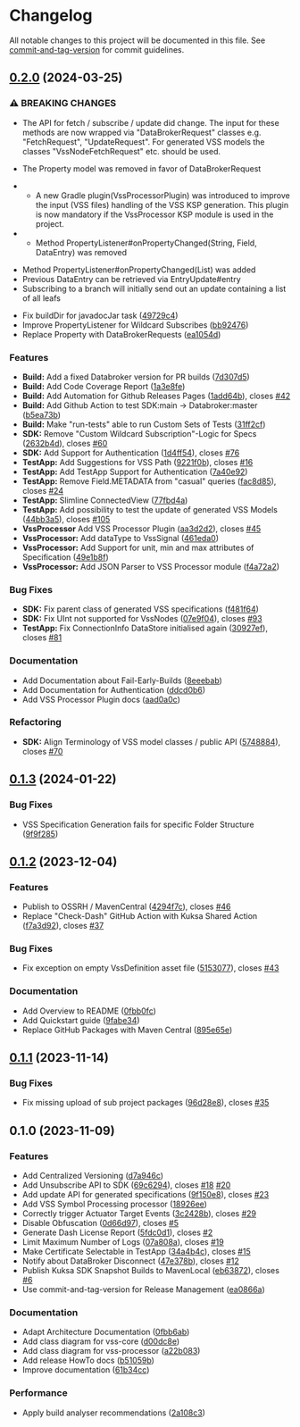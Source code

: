# Changelog

All notable changes to this project will be documented in this file. See [commit-and-tag-version](https://github.com/absolute-version/commit-and-tag-version) for commit guidelines.

## [0.2.0](https://github.com/eclipse-kuksa/kuksa-android-sdk/compare/release/release/v0.1.3...release/v0.2.0) (2024-03-25)


### ⚠ BREAKING CHANGES

* The API for fetch / subscribe / update did change.
The input for these methods are now wrapped via "DataBrokerRequest"
classes e.g. "FetchRequest", "UpdateRequest". For generated VSS models
the classes "VssNodeFetchRequest" etc. should be used.

- The Property model was removed in favor of DataBrokerRequest
* - A new Gradle plugin(VssProcessorPlugin) was introduced to improve
the input (VSS files) handling of the VSS KSP generation. This plugin
is now mandatory if the VssProcessor KSP module is used in the
project.
* - Method PropertyListener#onPropertyChanged(String, Field, DataEntry) was removed
- Method PropertyListener#onPropertyChanged(List<EntryUpdate>) was added
- Previous DataEntry can be retrieved via EntryUpdate#entry
- Subscribing to a branch will initially send out an update containing a list of all leafs

* Fix buildDir for javadocJar task ([49729c4](https://github.com/eclipse-kuksa/kuksa-android-sdk/commit/49729c40790ce324cb6756e43e10d6a2a9d4fa53))
* Improve PropertyListener for Wildcard Subscribes ([bb92476](https://github.com/eclipse-kuksa/kuksa-android-sdk/commit/bb9247692ee021c439f076cb80fd955f66ce9a8e))
* Replace Property with DataBrokerRequests ([ea1054d](https://github.com/eclipse-kuksa/kuksa-android-sdk/commit/ea1054d406e83af45abad28bcc4539e8abe060a6))


### Features

* **Build:** Add a fixed Databroker version for PR builds ([7d307d5](https://github.com/eclipse-kuksa/kuksa-android-sdk/commit/7d307d5d5dcb94c71467fb26a102a8d939412bf8))
* **Build:** Add Code Coverage Report ([1a3e8fe](https://github.com/eclipse-kuksa/kuksa-android-sdk/commit/1a3e8fe2d1fefcf0cc845252b1d041ae62e5e38f))
* **Build:** Add Automation for Github Releases Pages ([1add64b](https://github.com/eclipse-kuksa/kuksa-android-sdk/commit/1add64b669b2b562b0a5c0ac6280c455f52a1ad9)), closes [#42](https://github.com/eclipse-kuksa/kuksa-android-sdk/issues/42)
* **Build:** Add Github Action to test SDK:main -> Databroker:master ([b5ea73b](https://github.com/eclipse-kuksa/kuksa-android-sdk/commit/b5ea73b1c6bb7342e315de3d047d8cb3e66145ed))
* **Build:** Make "run-tests" able to run Custom Sets of Tests ([31ff2cf](https://github.com/eclipse-kuksa/kuksa-android-sdk/commit/31ff2cfc5fd5974c3bdcce28bbb29060f809dcce))
* **SDK:** Remove "Custom Wildcard Subscription"-Logic for Specs ([2632b4d](https://github.com/eclipse-kuksa/kuksa-android-sdk/commit/2632b4d8a13e2a9ab8a009e1f033164dede0a9ff)), closes [#60](https://github.com/eclipse-kuksa/kuksa-android-sdk/issues/60)
* **SDK:** Add Support for Authentication ([1d4ff54](https://github.com/eclipse-kuksa/kuksa-android-sdk/commit/1d4ff54278e6d4ede864480b389cec1c17db1766)), closes [#76](https://github.com/eclipse-kuksa/kuksa-android-sdk/issues/76)
* **TestApp:** Add Suggestions for VSS Path ([9221f0b](https://github.com/eclipse-kuksa/kuksa-android-sdk/commit/9221f0b5def9ff67eb92a87a54eb0bd23e380e91)), closes [#16](https://github.com/eclipse-kuksa/kuksa-android-sdk/issues/16)
* **TestApp:** Add TestApp Support for Authentication ([7a40e92](https://github.com/eclipse-kuksa/kuksa-android-sdk/commit/7a40e924a9d66b0621e4e312418ac4233c7e538a))
* **TestApp:** Remove Field.METADATA from "casual" queries ([fac8d85](https://github.com/eclipse-kuksa/kuksa-android-sdk/commit/fac8d85a8e935e41063abcd0bd98787586d99929)), closes [#24](https://github.com/eclipse-kuksa/kuksa-android-sdk/issues/24)
* **TestApp:** Slimline ConnectedView ([77fbd4a](https://github.com/eclipse-kuksa/kuksa-android-sdk/commit/77fbd4a4af7f7fe213b4900e4513100993f3923f))
* **TestApp:** Add possibility to test the update of generated VSS Models ([44bb3a5](https://github.com/eclipse-kuksa/kuksa-android-sdk/commit/44bb3a5cad9dd7e6fabeb96b424acb0d739f29a9)), closes [#105](https://github.com/eclipse-kuksa/kuksa-android-sdk/issues/105)
* **VssProcessor** Add VSS Processor Plugin ([aa3d2d2](https://github.com/eclipse-kuksa/kuksa-android-sdk/commit/aa3d2d2b73759461ef4118454264fe4c95946e07)), closes [#45](https://github.com/eclipse-kuksa/kuksa-android-sdk/issues/45)
* **VssProcessor:** Add dataType to VssSignal ([461eda0](https://github.com/eclipse-kuksa/kuksa-android-sdk/commit/461eda0f7d4ee066e4bcf52be9551e522d25aff3))
* **VssProcessor:** Add Support for unit, min and max attributes of Specification ([49e1b8f](https://github.com/eclipse-kuksa/kuksa-android-sdk/commit/49e1b8fdb042d24ec19cf1a00b1a89188e8dd7d9))
* **VssProcessor:** Add JSON Parser to VSS Processor module ([f4a72a2](https://github.com/eclipse-kuksa/kuksa-android-sdk/commit/f4a72a2101c265534f6fc0312ab877579108ebe7))


### Bug Fixes

* **SDK:** Fix parent class of generated VSS specifications ([f481f64](https://github.com/eclipse-kuksa/kuksa-android-sdk/commit/f481f6459ef3655e3541096b22228680bd726767))
* **SDK:** Fix UInt not supported for VssNodes ([07e9f04](https://github.com/eclipse-kuksa/kuksa-android-sdk/commit/07e9f0482e15b402936482116a8d71a25ee536bf)), closes [#93](https://github.com/eclipse-kuksa/kuksa-android-sdk/issues/93)
* **TestApp:** Fix ConnectionInfo DataStore initialised again ([30927ef](https://github.com/eclipse-kuksa/kuksa-android-sdk/commit/30927ef0dd29d1fd8b4dd20b82faefd902ba667f)), closes [#81](https://github.com/eclipse-kuksa/kuksa-android-sdk/issues/81)


### Documentation

* Add Documentation about Fail-Early-Builds ([8eeebab](https://github.com/eclipse-kuksa/kuksa-android-sdk/commit/8eeebab0eb3a770825631d19577fc42a48118479))
* Add Documentation for Authentication ([ddcd0b6](https://github.com/eclipse-kuksa/kuksa-android-sdk/commit/ddcd0b67ec0e90c48a64168a8863a473f7cc27f8))
* Add VSS Processor Plugin docs ([aad0a0c](https://github.com/eclipse-kuksa/kuksa-android-sdk/commit/aad0a0cf29b0854c90577939eda51fd95adea3a7))


### Refactoring

* **SDK:** Align Terminology of VSS model classes / public API ([5748884](https://github.com/eclipse-kuksa/kuksa-android-sdk/commit/57488844ddfbd33ea93d58521252598716cde511)), closes [#70](https://github.com/eclipse-kuksa/kuksa-android-sdk/issues/70)

## [0.1.3](https://github.com/eclipse-kuksa/kuksa-android-sdk/compare/release/release/v0.1.2...release/v0.1.3) (2024-01-22)


### Bug Fixes

* VSS Specification Generation fails for specific Folder Structure ([9f9f285](https://github.com/eclipse-kuksa/kuksa-android-sdk/commit/9f9f28561dafe2e32fce5fb8be72d5882e04b035))

## [0.1.2](https://github.com/eclipse-kuksa/kuksa-android-sdk/compare/release/release/v0.1.1...release/v0.1.2) (2023-12-04)


### Features

* Publish to OSSRH / MavenCentral ([4294f7c](https://github.com/eclipse-kuksa/kuksa-android-sdk/commit/4294f7cf1754695489b7360fbc610bc1da4caeea)), closes [#46](https://github.com/eclipse-kuksa/kuksa-android-sdk/issues/46)
* Replace "Check-Dash" GitHub Action with Kuksa Shared Action ([f7a3d92](https://github.com/eclipse-kuksa/kuksa-android-sdk/commit/f7a3d926240cfabe392eec33d6266873079e4337)), closes [#37](https://github.com/eclipse-kuksa/kuksa-android-sdk/issues/37)


### Bug Fixes

* Fix exception on empty VssDefinition asset file ([5153077](https://github.com/eclipse-kuksa/kuksa-android-sdk/commit/5153077d7331fd9f808cf4fa69cf5b74e8508833)), closes [#43](https://github.com/eclipse-kuksa/kuksa-android-sdk/issues/43)


### Documentation

* Add Overview to README ([0fbb0fc](https://github.com/eclipse-kuksa/kuksa-android-sdk/commit/0fbb0fc52afa895f9ecb651e18591408b7c1a631))
* Add Quickstart guide ([9fabe34](https://github.com/eclipse-kuksa/kuksa-android-sdk/commit/9fabe3420db149b0c35823086734ba020d5c122c))
* Replace GitHub Packages with Maven Central ([895e65e](https://github.com/eclipse-kuksa/kuksa-android-sdk/commit/895e65ed901ebe9ca36952af64c1a19c7bc62ce8))

## [0.1.1](https://github.com/eclipse-kuksa/kuksa-android-sdk/compare/release/v0.1.0...release/v0.1.1) (2023-11-14)


### Bug Fixes

* Fix missing upload of sub project packages ([96d28e8](https://github.com/eclipse-kuksa/kuksa-android-sdk/commit/96d28e896233ec957a04919c61b86afa44a7c865)), closes [#35](https://github.com/eclipse-kuksa/kuksa-android-sdk/issues/35)

## 0.1.0 (2023-11-09)


### Features

* Add Centralized Versioning ([d7a946c](https://github.com/eclipse-kuksa/kuksa-android-sdk/commit/d7a946ccaaef9898e3d02a9b3f879e897ac1df0f))
* Add Unsubscribe API to SDK ([69c6294](https://github.com/eclipse-kuksa/kuksa-android-sdk/commit/69c62943780046316e4c04b91a063cef63679d0d)), closes [#18](https://github.com/eclipse-kuksa/kuksa-android-sdk/issues/18) [#20](https://github.com/eclipse-kuksa/kuksa-android-sdk/issues/20)
* Add update API for generated specifications ([9f150e8](https://github.com/eclipse-kuksa/kuksa-android-sdk/commit/9f150e801929c8836290c6db9dd76bee37d12340)), closes [#23](https://github.com/eclipse-kuksa/kuksa-android-sdk/issues/23)
* Add VSS Symbol Processing processor ([18926ee](https://github.com/eclipse-kuksa/kuksa-android-sdk/commit/18926ee0cb15f534855e9dd646c1a30e2542719c))
* Correctly trigger Actuator Target Events ([3c2428b](https://github.com/eclipse-kuksa/kuksa-android-sdk/commit/3c2428b0efa73d75aee00b4632011b6f7caf7de3)), closes [#29](https://github.com/eclipse-kuksa/kuksa-android-sdk/issues/29)
* Disable Obfuscation ([0d66d97](https://github.com/eclipse-kuksa/kuksa-android-sdk/commit/0d66d97c398531fe9429e0f0d19285dbea3eaf1d)), closes [#5](https://github.com/eclipse-kuksa/kuksa-android-sdk/issues/5)
* Generate Dash License Report ([5fdc0d1](https://github.com/eclipse-kuksa/kuksa-android-sdk/commit/5fdc0d14a39b2259cfc13ae093a3ffb01e622edb)), closes [#2](https://github.com/eclipse-kuksa/kuksa-android-sdk/issues/2)
* Limit Maximum Number of Logs ([07a808a](https://github.com/eclipse-kuksa/kuksa-android-sdk/commit/07a808aad2d8a5dcfb4aa51e1efe67e3826633e2)), closes [#19](https://github.com/eclipse-kuksa/kuksa-android-sdk/issues/19)
* Make Certificate Selectable in TestApp ([34a4b4c](https://github.com/eclipse-kuksa/kuksa-android-sdk/commit/34a4b4c250d3b8da53ff912578e74e93b246efb8)), closes [#15](https://github.com/eclipse-kuksa/kuksa-android-sdk/issues/15)
* Notify about DataBroker Disconnect ([47e378b](https://github.com/eclipse-kuksa/kuksa-android-sdk/commit/47e378bdacbe37e2c4b497a30872418244bc3537)), closes [#12](https://github.com/eclipse-kuksa/kuksa-android-sdk/issues/12)
* Publish Kuksa SDK Snapshot Builds to MavenLocal ([eb63872](https://github.com/eclipse-kuksa/kuksa-android-sdk/commit/eb63872da13e929b9664dc7904cc743ff0123867)), closes [#6](https://github.com/eclipse-kuksa/kuksa-android-sdk/issues/6)
* Use commit-and-tag-version for Release Management ([ea0866a](https://github.com/eclipse-kuksa/kuksa-android-sdk/commit/ea0866a2ec5df4db793cb932e5a5f2b516d9309b))


### Documentation

* Adapt Architecture Documentation ([0fbb6ab](https://github.com/eclipse-kuksa/kuksa-android-sdk/commit/0fbb6ab2af1b08156860f7cdb74650db458d50ef))
* Add class diagram for vss-core ([d00dc8e](https://github.com/eclipse-kuksa/kuksa-android-sdk/commit/d00dc8e79602bcbb0716804b0b9d7468dcccd022))
* Add class diagram for vss-processor ([a22b083](https://github.com/eclipse-kuksa/kuksa-android-sdk/commit/a22b083f010899a63acb19e03bf04d30603c6590))
* Add release HowTo docs ([b51059b](https://github.com/eclipse-kuksa/kuksa-android-sdk/commit/b51059bf0c5806e32ccd9ddcc1ea85cb7c91ef97))
* Improve documentation ([61b34cc](https://github.com/eclipse-kuksa/kuksa-android-sdk/commit/61b34cc903a9ecaff1c84b5451d14340ce2daaaa))


### Performance

* Apply build analyser recommendations ([2a108c3](https://github.com/eclipse-kuksa/kuksa-android-sdk/commit/2a108c3bf0dbe9688d781f2f199c8deaba2cd1fd))
